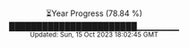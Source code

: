 <p align="center">
⏳Year Progress (78.84 %) <br>
███████████████████████▁▁▁▁▁▁▁ <br>
<sub>Updated: Sun, 15 Oct 2023 18:02:45 GMT</sub>
</p>

